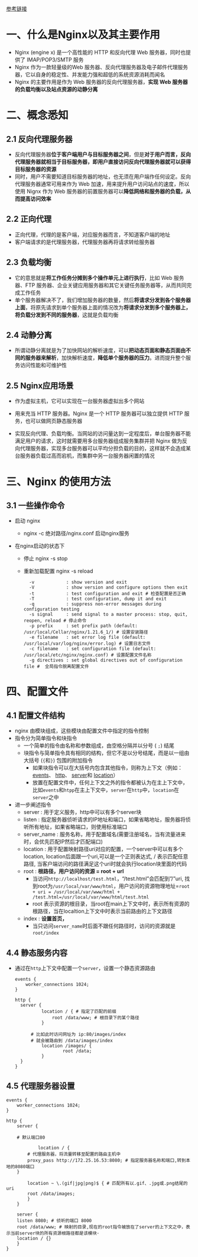 [参考链接](https://www.runoob.com/w3cnote/nginx-install-and-config.html)

# 一、什么是Nginx以及其主要作用

- Nginx (engine x) 是一个高性能的 HTTP 和反向代理 Web 服务器，同时也提供了 IMAP/POP3/SMTP 服务
- Nginx 作为一款轻量级的Web 服务器、反向代理服务器及电子邮件代理服务器，它以自身的稳定性、并发能力强和超低的系统资源消耗而闻名
- Nginx 的主要作用是作为 Web 服务器的反向代理服务器，**实现 Web 服务器的负载均衡以及站点资源的动静分离**

# 二、概念悉知

## 2.1 反向代理服务器

- 反向代理服务器**位于客户端用户与目标服务器之间**，但是**对于用户而言，反向代理服务器就相当于目标服务器，即用户直接访问反向代理服务器就可以获得目标服务器的资源**
- 同时，用户不需要知道目标服务器的地址，也无须在用户端作任何设定。反向代理服务器通常可用来作为 Web 加速，用来提升用户访问站点的速度，所以使用 Nignx 作为 Web 服务器的前置服务器可以**降低网络和服务器的负载，从而提高访问效率**

## 2.2 正向代理

- 正向代理，代理的是客户端，对应服务器而言，不知道客户端的地址
- 客户端请求的是代理服务器，代理服务器再将请求转给服务器

## 2.3 负载均衡

- 它的意思就是**将工作任务分摊到多个操作单元上进行执行**，比如 Web 服务器、FTP 服务器、企业关键应用服务器和其它关键任务服务器等，从而共同完成工作任务
- 单个服务器解决不了，我们增加服务器的数量，然后**将请求分发到各个服务器上面**，将原先请求到单个服务器上面的情况改为**将请求分发到多个服务器上，将负载分发到不同的服务器**，这就是负载均衡

## 2.4 动静分离

- 所谓动静分离就是为了加快网站的解析速度，可以**把动态页面和静态页面由不同的服务器来解析**，加快解析速度，**降低单个服务器的压力**。进而提升整个服务访问性能和可维护性

## 2.5 Nginx应用场景

- 作为虚拟主机，它可以实现在一台服务器虚拟出多个网站

- 用来充当 HTTP 服务器。Nginx 是一个 HTTP 服务器可以独立提供 HTTP 服务，也可以做网页静态服务器

- 实现反向代理、负载均衡。当网站的访问量达到一定程度后，单台服务器不能满足用户的请求，这时就需要用多台服务器组成服务集群并把 Nginx 做为反向代理服务器，实现多台服务器可以平均分担负载的目的，这样就不会造成某台服务器负载过高而宕机，而集群中另一台服务器闲置的情况

  

# 三、Nginx 的使用方法

## 3.1 一些操作命令

- 启动 nginx

  - nginx -c 绝对路径/nginx.conf 启动nginx服务

- 在nginx启动的状态下

  - 停止 nginx -s stop

  - 重新加载配置  nginx -s reload

    ```shell
      -v            : show version and exit
      -V            : show version and configure options then exit
      -t            : test configuration and exit # 检查配置是否正确
      -T            : test configuration, dump it and exit
      -q            : suppress non-error messages during configuration testing
      -s signal     : send signal to a master process: stop, quit, reopen, reload # 停止命令
      -p prefix     : set prefix path (default: /usr/local/Cellar/nginx/1.21.6_1/) # 设置安装路径
      -e filename   : set error log file (default: /usr/local/var/log/nginx/error.log) # 设置日志文件
      -c filename   : set configuration file (default: /usr/local/etc/nginx/nginx.conf) # 设置配置文件名称
      -g directives : set global directives out of configuration file #  全局指令脱离配置文件
    ```

# 四、配置文件

## 4.1 配置文件结构

- nginx 由模块组成，这些模块由配置文件中指定的指令控制
- 指令分为简单指令和块指令
  - 一个简单的指令由名称和参数组成，由空格分隔并以分号 ( `;`) 结尾
  - 块指令与简单指令具有相同的结构，但它不是以分号结尾，而是以一组由大括号 (`{`和`}`) 包围的附加指令
    - 如果块指令可以在大括号内包含其他指令，则称为上下文（例如： [events](http://nginx.org/en/docs/ngx_core_module.html#events)、 [http](http://nginx.org/en/docs/http/ngx_http_core_module.html#http)、 [server](http://nginx.org/en/docs/http/ngx_http_core_module.html#server)和 [location](http://nginx.org/en/docs/http/ngx_http_core_module.html#location)）
    - 放置在配置文件中，任何上下文之外的指令都被认为在主上下文中，比如`events`和`htpp`在主上下文中，`server`在`http`中，`location`在`server`之中
- 进一步阐述指令
  - server : 用于定义服务，http中可以有多个server块
  - listen : 指定服务器侦听请求的IP地址和端口，如果省略地址，服务器将侦听所有地址，如果省略端口，则使用标准端口
  - server_name : 服务名称，用于配置域名(需要注册域名，当有流量进来时，会优先匹配IP然后才匹配端口)
  - location : 用于配置映射路径uri对应的配置，一个server中可以有多个location, location后面跟一个uri,可以是一个正则表达式, / 表示匹配任意路径, 当客户端访问的路径满足这个uri时就会执行location块里面的代码
  - root : **根路径，用户访问的资源 = root + url**
    - 当访问`http://localhost/test.html`，“/test.html”会匹配到”/”uri, 找到root为`/usr/local/var/www/html`，用户访问的资源物理地址=`root + uri = /usr/local/var/www/html + /test.html=/usr/local/var/www/html/test.html`
    - root 表示资源的根目录，当root在main上下文中时，表示所有资源的根路径，当在localtion上下文中时表示当前路由的上下文路径
  - index : **设置首页，**
    - 当只访问`server_name`时后面不跟任何路径时，访问的资源就是 `root/index`

## 4.4 静态服务内容

- 通过在`http`上下文中配置一个`server`，设置一个静态资源路由

  ```nginx
  events {
      worker_connections 1024;
  }
  
  http {
  	server {
  			location / { # 指定了匹配的前缀 
  				root /data/www; # 根目录下的某个路径
  			}
  			
      	# 比如此时访问网址为 ip:80/images/index
        # 就会被路由到 /data/images/index
  			location /images/ { 
  					root /data;
  			}
  	}
  }
  ```
  
  

## 4.5 代理服务器设置

```shell
events {
    worker_connections 1024;
}

http {
	server {

    # 默认端口80

			location / {
        # 代理服务器，将流量转移至配置的路由主机中
        proxy_pass http://172.25.16.53:8080; # 指定服务器名称和端口,转到本地的8080端口
    }

		location ~ \.(gif|jpg|png)$ { # 匹配所有以.gif、.jpg或.png结尾的uri
    	root /data/images;
		}
	}

	server {
    listen 8080; # 侦听的端口 8000
    root /data/www; # 映射的目录,现在的root指令被放在了server的上下文之中，表示当前server块的所有资源根路径都是该模块·
    location / {}
	}
}
```



